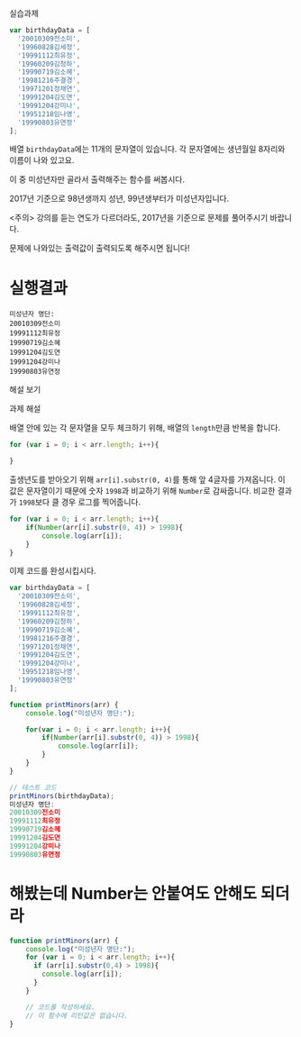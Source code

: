 실습과제

```js
var birthdayData = [
  '20010309전소미',
  '19960828김세정',
  '19991112최유정',
  '19960209김청하',
  '19990719김소혜',
  '19981216주결경',
  '19971201정채연',
  '19991204김도연',
  '19991204강미나',
  '19951218임나영',
  '19990803유연정'
];
```

배열 `birthdayData`에는 11개의 문자열이 있습니다. 각 문자열에는 생년월일 8자리와 이름이 나와 있고요.

이 중 미성년자만 골라서 출력해주는 함수를 써봅시다.

2017년 기준으로 98년생까지 성년, 99년생부터가 미성년자입니다.

<주의> 강의를 듣는 연도가 다르더라도, 2017년을 기준으로 문제를 풀어주시기 바랍니다.

문제에 나와있는 출력값이 출력되도록 해주시면 됩니다!

# 실행결과

```
미성년자 명단:
20010309전소미
19991112최유정
19990719김소혜
19991204김도연
19991204강미나
19990803유연정
```

해설 보기

과제 해설

배열 안에 있는 각 문자열을 모두 체크하기 위해, 배열의 `length`만큼 반복을 합니다.

```js
for (var i = 0; i < arr.length; i++){

}
```

출생년도를 받아오기 위해 `arr[i].substr(0, 4)`를 통해 앞 4글자를 가져옵니다. 이 값은 문자열이기 때문에 숫자 `1998`과 비교하기 위해 `Number`로 감싸줍니다. 비교한 결과가 `1998`보다 클 경우 로그를 찍어줍니다.

```js
for (var i = 0; i < arr.length; i++){
    if(Number(arr[i].substr(0, 4)) > 1998){
        console.log(arr[i]);
    }
}
```

이제 코드를 완성시킵시다.

```js
var birthdayData = [
  '20010309전소미',
  '19960828김세정',
  '19991112최유정',
  '19960209김청하',
  '19990719김소혜',
  '19981216주결경',
  '19971201정채연',
  '19991204김도연',
  '19991204강미나',
  '19951218임나영',
  '19990803유연정'
];

function printMinors(arr) {
    console.log("미성년자 명단:");

    for(var i = 0; i < arr.length; i++){
        if(Number(arr[i].substr(0, 4)) > 1998){
            console.log(arr[i]);
        }
    }
}

// 테스트 코드
printMinors(birthdayData);
미성년자 명단:
20010309전소미
19991112최유정
19990719김소혜
19991204김도연
19991204강미나
19990803유연정
```



# 해봤는데 Number는 안붙여도 안해도 되더라

```javascript
function printMinors(arr) {
    console.log("미성년자 명단:");
    for (var i = 0; i < arr.length; i++){
      if (arr[i].substr(0,4) > 1998){
        console.log(arr[i]);
      }
    }

    // 코드를 작성하세요.
    // 이 함수에 리턴값은 없습니다.
}
```

